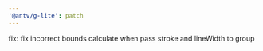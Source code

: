 ```yaml
---
'@antv/g-lite': patch
---
```


fix: fix incorrect bounds calculate when pass stroke and lineWidth to group

